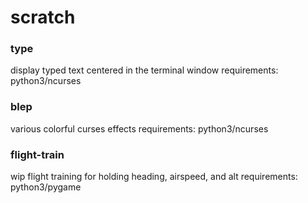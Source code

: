 # scratch

### type
display typed text centered in the terminal window
requirements: python3/ncurses

### blep
various colorful curses effects
requirements: python3/ncurses

### flight-train
wip flight training for holding heading, airspeed, and alt
requirements: python3/pygame
